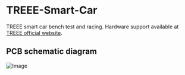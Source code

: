 # TREEE-Smart-Car
TREEE smart car bench test and racing. Hardware support available at [TREEE official website](http://www.treee.com.cn/?id=os:robot:wt).

## PCB schematic diagram
![Image](https://github.com/weiyi-li/Smart-Car/blob/master/Image/TREEE_Smartcar_PCB_Schematic.jpg)
